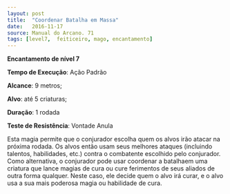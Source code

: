 ```yaml
---
layout: post
title:  "Coordenar Batalha em Massa"
date:   2016-11-17
source: Manual do Arcano. 71
tags: [level7,  feiticeiro, mago, encantamento]
---
```


**Encantamento de nível 7**

**Tempo de Execução**: Ação Padrão

**Alcance**: 9 metros;

**Alvo**: até 5 criaturas;

**Duração**: 1 rodada

**Teste de Resistência**: Vontade Anula

Esta magia permite que o conjurador escolha quem os alvos irão atacar na próxima rodada. Os alvos então usam seus
melhores ataques (incluindo talentos, habilidades, etc.) contra o combatente escolhido pelo conjurador. Como alternativa, o conjurador pode usar coordenar a 
batalhaem uma criatura que lance magias de cura ou cure ferimentos de seus aliados de outra forma qualquer. Neste caso, ele decide quem o alvo irá curar, e 
o alvo usa a sua mais poderosa magia ou habilidade de cura.